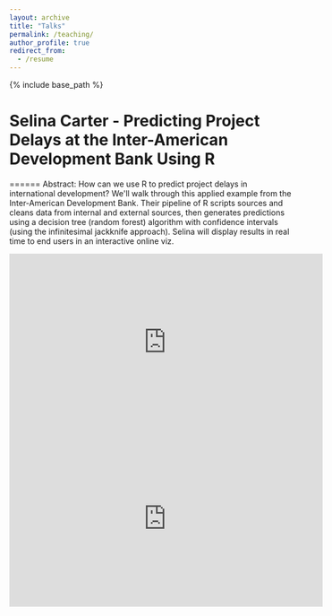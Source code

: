 ```yaml
---
layout: archive
title: "Talks"
permalink: /teaching/
author_profile: true
redirect_from:
  - /resume
---
```


{% include base_path %}

# Selina Carter - Predicting Project Delays at the Inter-American Development Bank Using R
======
Abstract: How can we use R to predict project delays in international development? We'll walk through this applied example from the Inter-American Development Bank. Their pipeline of R scripts sources and cleans data from internal and external sources, then generates predictions using a decision tree (random forest) algorithm with confidence intervals (using the infinitesimal jackknife approach). Selina will display results in real time to end users in an interactive online viz.

<iframe width="560" height="315" src="https://www.youtube.com/embed/fWfSGI-pf0A?si=kGpPymPDAurie-LE" title="YouTube video player" frameborder="0" allow="accelerometer; autoplay; clipboard-write; encrypted-media; gyroscope; picture-in-picture; web-share" referrerpolicy="strict-origin-when-cross-origin" allowfullscreen></iframe>



<iframe width="560" height="315" src="https://www.youtube.com/embed/Y_ZGjE5rUwU?si=FUbDsyM9ouU0HkTA" title="YouTube video player" frameborder="0" allow="accelerometer; autoplay; clipboard-write; encrypted-media; gyroscope; picture-in-picture; web-share" referrerpolicy="strict-origin-when-cross-origin" allowfullscreen></iframe>



